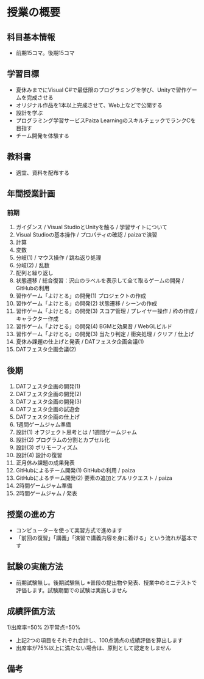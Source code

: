 #	授業の概要

## 科目基本情報
- 前期15コマ。後期15コマ

## 学習目標
- 夏休みまでにVisual C#で最低限のプログラミングを学び、Unityで習作ゲームを完成させる
- オリジナル作品を1本以上完成させて、Web上などで公開する
- 設計を学ぶ
- プログラミング学習サービスPaiza LearningのスキルチェックでランクCを目指す
- チーム開発を体験する

## 教科書
- 適宜、資料を配布する

## 年間授業計画
### 前期
1. ガイダンス / Visual StudioとUnityを触る / 学習サイトについて
2. Visual Studioの基本操作 / プロパティの確認 / paizaで演習
3. 計算
4. 変数
5. 分岐(1) / マウス操作 / 跳ね返り処理
6. 分岐(2) / 乱数
7. 配列と繰り返し
8. 状態遷移 / 総合復習：沢山のラベルを表示して全て取るゲームの開発 / GitHubの利用
9. 習作ゲーム「よけとる」の開発(1) プロジェクトの作成
10. 習作ゲーム「よけとる」の開発(2) 状態遷移 / シーンの作成
11. 習作ゲーム「よけとる」の開発(3) スコア管理 / プレイヤー操作 / 枠の作成 / キャラクター作成
12. 習作ゲーム「よけとる」の開発(4) BGMと効果音 / WebGLビルド
13. 習作ゲーム「よけとる」の開発(3) 当たり判定 / 衝突処理 / クリア / 仕上げ
14. 夏休み課題の仕上げと発表 / DATフェスタ企画会議(1)
15. DATフェスタ企画会議(2)

## 後期
1. DATフェスタ企画の開発(1)
2. DATフェスタ企画の開発(2)
3. DATフェスタ企画の開発(3)
4. DATフェスタ企画の試遊会
5. DATフェスタ企画の仕上げ
6. 1週間ゲームジャム準備
7. 設計(1) オフジェクト思考とは / 1週間ゲームジャム
8. 設計(2) プログラムの分割とカプセル化
9. 設計(3) ポリモーフィズム
10. 設計(4) 設計の復習
11. 正月休み課題の成果発表
12. GitHubによるチーム開発(1) GitHubの利用 / paiza
13. GitHubによるチーム開発(2) 要素の追加とプルリクエスト / paiza
14. 2時間ゲームジャム準備
15. 2時間ゲームジャム / 発表

## 授業の進め方
- コンピューターを使って実習方式で進めます
- 「前回の復習」「講義」「演習で講義内容を身に着ける」という流れが基本です

## 試験の実施方法
- 前期試験無し。後期試験無し
※普段の提出物や発表、授業中のミニテストで評価します。試験期間での試験は実施しません

## 成績評価方法
1)出席率=50%
2)平常点=50%
- 上記2つの項目をそれぞれ合計し、100点満点の成績評価を算出します
- 出席率が75%以上に満たない場合は、原則として認定をしません

## 備考
